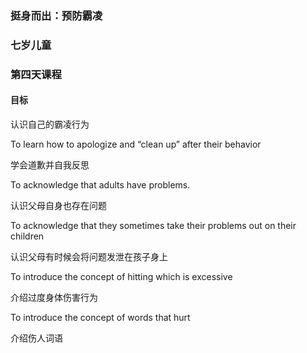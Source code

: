 ### 挺身而出：预防霸凌

### 七岁儿童

### 第四天课程

#### 目标

认识自己的霸凌行为

To learn how to apologize and “clean up” after their behavior

学会道歉并自我反思

To acknowledge that adults have problems.

认识父母自身也存在问题

To acknowledge that they sometimes take their problems out on their children

认识父母有时候会将问题发泄在孩子身上

To introduce the concept of hitting which is excessive

介绍过度身体伤害行为

To introduce the concept of words that hurt

介绍伤人词语

